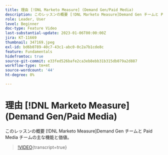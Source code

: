 ```yaml
---
title: 理由 [!DNL Marketo Measure] (Demand Gen/Paid Media)
description: このレッスンの概要 [!DNL Marketo Measure]Demand Gen チームと Paid Media チームの主な機能と価値。
role: Leader, User
level: Beginner
doc-type: Feature Video
last-substantial-update: 2023-01-06T00:00:00Z
jira: KT-11669
thumbnail: 347169.jpeg
exl-id: bd6b0789-40c7-43c1-abc0-0c2a7b1cde8c
feature: Fundamentals
hidefromtoc: true
source-git-commit: e33fed526bafe2ca3eb8ebb31b315db079a2d887
workflow-type: tm+mt
source-wordcount: '44'
ht-degree: 0%

---
```


# 理由 [!DNL Marketo Measure] (Demand Gen/Paid Media)

このレッスンの概要 [!DNL Marketo Measure]Demand Gen チームと Paid Media チームの主な機能と価値。

>[!VIDEO](https://video.tv.adobe.com/v/347169/?learn=on){transcript=true}
